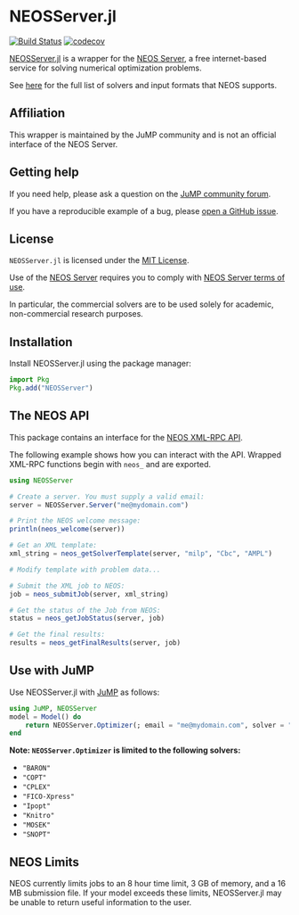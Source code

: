 # NEOSServer.jl

[![Build Status](https://github.com/jump-dev/NEOSServer.jl/actions/workflows/ci.yml/badge.svg?branch=master)](https://github.com/jump-dev/NEOSServer.jl/actions?query=workflow%3ACI)
[![codecov](https://codecov.io/gh/jump-dev/NEOSServer.jl/branch/master/graph/badge.svg)](https://codecov.io/gh/jump-dev/NEOSServer.jl)

[NEOSServer.jl](https://github.com/jump-dev/NEOSServer.jl) is a wrapper for the
[NEOS Server](http://www.neos-server.org/neos), a free internet-based
service for solving numerical optimization problems.

See [here](http://www.neos-server.org/neos/solvers/index.html) for the full
list of solvers and input formats that NEOS supports.

## Affiliation

This wrapper is maintained by the JuMP community and is not an official
interface of the NEOS Server.

## Getting help

If you need help, please ask a question on the [JuMP community forum](https://jump.dev/forum).

If you have a reproducible example of a bug, please [open a GitHub issue](https://github.com/odow/NEOSServer.jl/issues/new).

## License

`NEOSServer.jl` is licensed under the [MIT License](https://github.com/jump-dev/NEOSServer.jl/blob/master/LICENSE.md).

Use of the [NEOS Server](http://www.neos-server.org/neos) requires you
to comply with [NEOS Server terms of use](http://www.neos-server.org/neos/termofuse.html).

In particular, the commercial solvers are to be used solely for academic,
non-commercial research purposes.

## Installation

Install NEOSServer.jl using the package manager:
```julia
import Pkg
Pkg.add("NEOSServer")
```

## The NEOS API

This package contains an interface for the [NEOS XML-RPC API](https://neos-server.org/neos/xml-rpc.html).

The following example shows how you can interact with the API. Wrapped XML-RPC
functions begin with `neos_` and are exported.

```julia
using NEOSServer

# Create a server. You must supply a valid email:
server = NEOSServer.Server("me@mydomain.com")

# Print the NEOS welcome message:
println(neos_welcome(server))

# Get an XML template:
xml_string = neos_getSolverTemplate(server, "milp", "Cbc", "AMPL")

# Modify template with problem data...

# Submit the XML job to NEOS:
job = neos_submitJob(server, xml_string)

# Get the status of the Job from NEOS:
status = neos_getJobStatus(server, job)

# Get the final results:
results = neos_getFinalResults(server, job)
```

## Use with JuMP

Use NEOSServer.jl with [JuMP](https://github.com/jump-dev/JuMP.jl) as follows:

```julia
using JuMP, NEOSServer
model = Model() do
    return NEOSServer.Optimizer(; email = "me@mydomain.com", solver = "Ipopt")
end
```

**Note: `NEOSServer.Optimizer` is limited to the following solvers:**

 * `"BARON"`
 * `"COPT"`
 * `"CPLEX"`
 * `"FICO-Xpress"`
 * `"Ipopt"`
 * `"Knitro"`
 * `"MOSEK"`
 * `"SNOPT"`

## NEOS Limits

NEOS currently limits jobs to an 8 hour time limit, 3 GB of memory, and a 16 MB
submission file. If your model exceeds these limits, NEOSServer.jl may be unable
to return useful information to the user.
